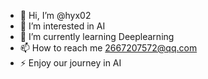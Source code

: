 - 👋 Hi, I’m @hyx02
- 👀 I’m interested in AI
- 🌱 I’m currently learning Deeplearning
- 📫 How to reach me 2667207572@qq.com
- ⚡ Enjoy our journey in AI

<!---
hyx02/hyx02 is a ✨ special ✨ repository because its `README.md` (this file) appears on your GitHub profile.
You can click the Preview link to take a look at your changes.
--->
